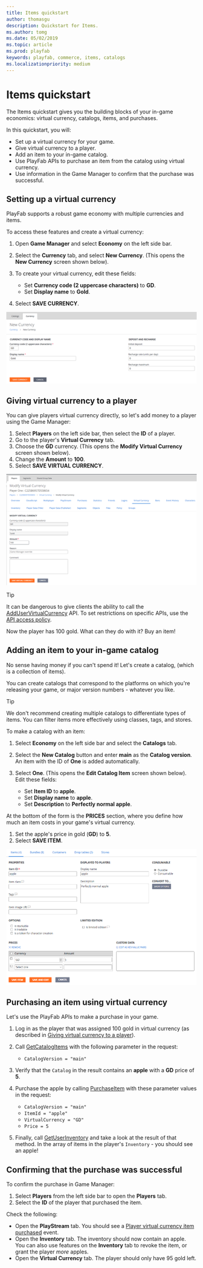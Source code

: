 ```yaml
---
title: Items quickstart
author: thomasgu
description: Quickstart for Items.
ms.author: tomg
ms.date: 05/02/2019
ms.topic: article
ms.prod: playfab
keywords: playfab, commerce, items, catalogs
ms.localizationpriority: medium
---
```


# Items quickstart

The Items quickstart gives you the building blocks of your in-game economics: virtual currency, catalogs, items, and purchases.

In this quickstart, you will:

- Set up a virtual currency for your game.
- Give virtual currency to a player.
- Add an item to your in-game catalog.
- Use PlayFab APIs to purchase an item from the catalog using virtual currency.
- Use information in the Game Manager to confirm that the purchase was successful.

## Setting up a virtual currency

PlayFab supports a robust game economy with multiple currencies and items.

To access these features and create a virtual currency:

1. Open **Game Manager** and select **Economy** on the left side bar.
2. Select the **Currency** tab, and select **New Currency**. (This opens the **New Currency** screen shown below).
3. To create your virtual currency, edit these fields:

   - Set **Currency code (2 uppercase characters)** to **GD**.
   - Set **Display name** to **Gold**.
4. Select **SAVE CURRENCY**.

![Save New Currency](media/tutorials/game-manager-economy-currency-new-currency.png)

## Giving virtual currency to a player

You can give players virtual currency directly, so let's add money to a player using the Game Manager:

1. Select **Players** on the left side bar, then select the **ID** of a player.
2. Go to the player's **Virtual Currency** tab.
3. Choose the **GD** currency. (This opens the **Modify Virtual Currency** screen shown below).
4. Change the **Amount** to **100**.
5. Select **SAVE VIRTUAL CURRENCY**.

![Modify Currency](media/tutorials/game-manager-players-modify-virtual-currency.png)

> [!TIP]  
> It can be dangerous to give clients the ability to call the [AddUserVirtualCurrency](xref:titleid.playfabapi.com.client.playeritemmanagement.adduservirtualcurrency) API. To set restrictions on specific APIs, use the [API access policy](../../config/gamemanager/api-access-policy.md).

Now the player has 100 gold. What can they do with it? Buy an item!

## Adding an item to your in-game catalog

No sense having money if you can't spend it! Let's create a catalog, (which is a collection of items).

You can create catalogs that correspond to the platforms on which you're releasing your game, or major version numbers - whatever you like.

> [!TIP]
> We don't recommend creating multiple catalogs to differentiate types of items. You can filter items more effectively using classes, tags, and stores.

To make a catalog with an item:

1. Select **Economy** on the left side bar and select the **Catalogs** tab.
2. Select the **New Catalog** button and enter **main** as the **Catalog version**. An item with the ID of **One** is added automatically.
3. Select **One**. (This opens the **Edit Catalog Item** screen shown below). Edit these fields:

   - Set **Item ID** to **apple**.
   - Set **Display name** to **apple**.
   - Set **Description** to **Perfectly normal apple**.

At the bottom of the form is the **PRICES** section, where you define how much an item costs in your game's virtual currency.

1. Set the apple's price in gold (**GD**) to **5**.
2. Select **SAVE ITEM**.

![Add to Catalog](media/tutorials/add-catalog.png)

## Purchasing an item using virtual currency

Let's use the PlayFab APIs to make a purchase in your game.

1. Log in as the player that was assigned 100 gold in virtual currency (as described in [Giving virtual currency to a player](#giving-virtual-currency-to-a-player)).
2. Call [GetCatalogItems](xref:titleid.playfabapi.com.client.title-widedatamanagement.getcatalogitems) with the following parameter in the request:
   - `CatalogVersion = "main"`

3. Verify that the `Catalog` in the result contains an **apple** with a **GD** price of **5**.
4. Purchase the apple by calling [PurchaseItem](xref:titleid.playfabapi.com.client.playeritemmanagement.purchaseitem) with these parameter values in the request:

   - `CatalogVersion = "main"`
   - `ItemId = "apple"`
   - `VirtualCurrency = "GD"`
   - `Price = 5`

5. Finally, call [GetUserInventory](xref:titleid.playfabapi.com.client.playeritemmanagement.getuserinventory) and take a look at the result of that method. In the array of items in the player's `Inventory` - you should see an apple!

## Confirming that the purchase was successful

To confirm the purchase in Game Manager:

1. Select **Players** from the left side bar to open the **Players** tab.
2. Select the **ID** of the player that purchased the item.

Check the following:

- Open the **PlayStream** tab. You should see a [Player virtual currency item purchased](../../../api-references/events/player-vc-item-purchased.md) event.
- Open the **Inventory** tab. The inventory should now contain an apple. You can also use features on the **Inventory** tab to revoke the item, or grant the player *more* apples.
- Open the **Virtual Currency** tab. The player should only have 95 gold left.
